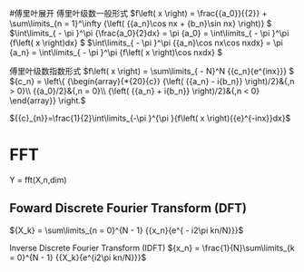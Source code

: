 #傅里叶展开
傅里叶级数一般形式
$f\left( x \right) = \frac{{a_0}}{{2}} + \sum\limits_{n = 1}^\infty  {\left( {{a_n}\cos nx + {b_n}\sin nx} \right)} $
$\int\limits_{ - \pi }^\pi  {\frac{a_0}{2}dx}  = \pi {a_0} = \int\limits_{ - \pi }^\pi  {f\left( x \right)dx} $
$\int\limits_{ - \pi }^\pi  {{a_n}\cos nx\cos nxdx}  = \pi {a_n} = \int\limits_{ - \pi }^\pi  {f\left( x \right)\cos nxdx} $

傅里叶级数指数形式
$f\left( x \right) = \sum\limits_{ - N}^N {{c_n}{e^{inx}}} $
${c_n} = \left\{ {\begin{array}{*{20}{c}}
{\left( {{a_n} - i{b_n}} \right)/2}&{,n > 0}\\
{{a_0}/2}&{,n = 0}\\
{\left( {{a_n} + i{b_n}} \right)/2}&{,n < 0}
\end{array}} \right.$

${{c}_{n}}=\frac{1}{2}\int\limits_{-\pi }^{\pi }{f\left( x \right){{e}^{-inx}}dx}$

# FFT
Y = fft(X,n,dim)

## Foward Discrete Fourier Transform (DFT)
${X_k} = \sum\limits_{n = 0}^{N - 1} {{x_n}{e^{ - i2\pi kn/N}}}$

Inverse Discrete Fourier Transform (IDFT)
${x_n} = \frac{1}{N}\sum\limits_{k = 0}^{N - 1} {{X_k}{e^{i2\pi kn/N}}}$


